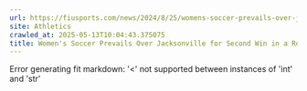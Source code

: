 ```yaml
---
url: https://fiusports.com/news/2024/8/25/womens-soccer-prevails-over-jacksonville-for-second-win-in-a-row.aspx
site: Athletics
crawled_at: 2025-05-13T10:04:43.375075
title: Women's Soccer Prevails Over Jacksonville for Second Win in a Row - FIU Athletics
---
```


Error generating fit markdown: '<' not supported between instances of 'int' and 'str'
